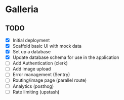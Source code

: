 # Galleria

## TODO

- [x] Initial deployment
- [x] Scaffold basic UI with mock data
- [x] Set up a database
- [x] Update database schema for use in the application
- [ ] Add Authentication (clerk)
- [ ] Add image upload
- [ ] Error management (Sentry)
- [ ] Routing/image page (parallel route)
- [ ] Analytics (posthog)
- [ ] Rate limiting (upstash)
